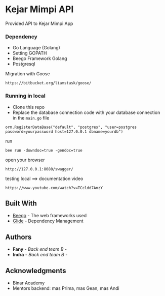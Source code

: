 # Kejar Mimpi API

Provided API to Kejar Mimpi App

### Dependency
* Go Language (Golang)
* Setting GOPATH
* Beego Framework Golang
* Postgresql

Migration with Goose 

`https://bitbucket.org/liamstask/goose/`

### Running in local
* Clone this repo
* Replace the database connection code with your database connection in the `main.go` file

`orm.RegisterDataBase("default", "postgres", "user=postgres password=yourpassword host=127.0.0.1 dbname=yourdb")`

run
```
bee run -downdoc=true -gendoc=true
```
open your browser 
```
http://127.0.0.1:8080/swagger/
```
testing local ==> documentation video
```
https://www.youtube.com/watch?v=TCcldd7AnzY
```


## Built With

* [Beego](https://beego.me/docs/intro/) - The web frameworks used
* [Glide](https://glide.sh/) - Dependency Management


## Authors

* **Fany** - *Back end team B* -
* **Indra** - *Back end team B* -


## Acknowledgments

* Binar Academy
* Mentors backend: mas Prima, mas Gean, mas Andi
